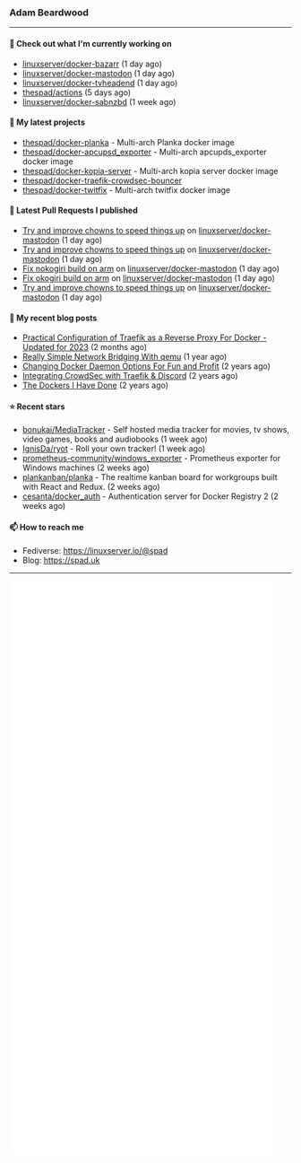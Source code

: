 ### Adam Beardwood
---
#### 👷 Check out what I'm currently working on

- [linuxserver/docker-bazarr](https://github.com/linuxserver/docker-bazarr) (1 day ago)
- [linuxserver/docker-mastodon](https://github.com/linuxserver/docker-mastodon) (1 day ago)
- [linuxserver/docker-tvheadend](https://github.com/linuxserver/docker-tvheadend) (1 day ago)
- [thespad/actions](https://github.com/thespad/actions) (5 days ago)
- [linuxserver/docker-sabnzbd](https://github.com/linuxserver/docker-sabnzbd) (1 week ago)

#### 🌱 My latest projects

- [thespad/docker-planka](https://github.com/thespad/docker-planka) - Multi-arch Planka docker image
- [thespad/docker-apcupsd_exporter](https://github.com/thespad/docker-apcupsd_exporter) - Multi-arch apcupds_exporter docker image
- [thespad/docker-kopia-server](https://github.com/thespad/docker-kopia-server) - Multi-arch kopia server docker image 
- [thespad/docker-traefik-crowdsec-bouncer](https://github.com/thespad/docker-traefik-crowdsec-bouncer)
- [thespad/docker-twitfix](https://github.com/thespad/docker-twitfix) - Multi-arch twitfix docker image

#### 🔨 Latest Pull Requests I published

- [Try and improve chowns to speed things up](https://github.com/linuxserver/docker-mastodon/pull/69) on [linuxserver/docker-mastodon](https://github.com/linuxserver/docker-mastodon) (1 day ago)
- [Try and improve chowns to speed things up](https://github.com/linuxserver/docker-mastodon/pull/68) on [linuxserver/docker-mastodon](https://github.com/linuxserver/docker-mastodon) (1 day ago)
- [Fix nokogiri build on arm](https://github.com/linuxserver/docker-mastodon/pull/67) on [linuxserver/docker-mastodon](https://github.com/linuxserver/docker-mastodon) (1 day ago)
- [Fix okogiri build on arm](https://github.com/linuxserver/docker-mastodon/pull/66) on [linuxserver/docker-mastodon](https://github.com/linuxserver/docker-mastodon) (1 day ago)
- [Try and improve chowns to speed things up](https://github.com/linuxserver/docker-mastodon/pull/65) on [linuxserver/docker-mastodon](https://github.com/linuxserver/docker-mastodon) (1 day ago)

#### 📜 My recent blog posts

- [Practical Configuration of Traefik as a Reverse Proxy For Docker - Updated for 2023](https://spad.uk/practical-configuration-of-traefik-as-a-reverse-proxy-for-docker-updated-for-2023/) (2 months ago)
- [Really Simple Network Bridging With qemu](https://spad.uk/really-simple-network-bridging-with-qemu/) (1 year ago)
- [Changing Docker Daemon Options For Fun and Profit](https://spad.uk/changing-docker-daemon-options-for-fun-and-profit/) (2 years ago)
- [Integrating CrowdSec with Traefik &amp; Discord](https://spad.uk/integrating-crowdsec-with-traefik-discord/) (2 years ago)
- [The Dockers I Have Done](https://spad.uk/the-dockers-ive-done/) (2 years ago)

#### ⭐ Recent stars

- [bonukai/MediaTracker](https://github.com/bonukai/MediaTracker) - Self hosted media tracker for movies, tv shows, video games, books and audiobooks (1 week ago)
- [IgnisDa/ryot](https://github.com/IgnisDa/ryot) - Roll your own tracker! (1 week ago)
- [prometheus-community/windows_exporter](https://github.com/prometheus-community/windows_exporter) - Prometheus exporter for Windows machines (2 weeks ago)
- [plankanban/planka](https://github.com/plankanban/planka) - The realtime kanban board for workgroups built with React and Redux. (2 weeks ago)
- [cesanta/docker_auth](https://github.com/cesanta/docker_auth) - Authentication server for Docker Registry 2 (2 weeks ago)

#### 📫 How to reach me
- Fediverse: https://linuxserver.io/@spad
- Blog: https://spad.uk
---
<img src="https://raw.githubusercontent.com/thespad/thespad/main/github-metrics.svg">
